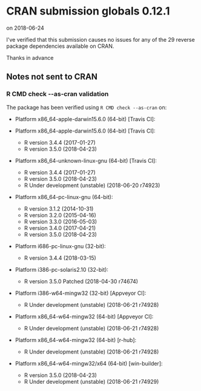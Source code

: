 # CRAN submission globals 0.12.1
on 2018-06-24

I've verified that this submission causes no issues for any of the
29 reverse package dependencies available on CRAN.

Thanks in advance


## Notes not sent to CRAN

### R CMD check --as-cran validation

The package has been verified using `R CMD check --as-cran` on:

* Platform x86_64-apple-darwin15.6.0 (64-bit) [Travis CI]:

* Platform x86_64-apple-darwin15.6.0 (64-bit) [Travis CI]:
  - R version 3.4.4 (2017-01-27)
  - R version 3.5.0 (2018-04-23)

* Platform x86_64-unknown-linux-gnu (64-bit) [Travis CI]:
  - R version 3.4.4 (2017-01-27)
  - R version 3.5.0 (2018-04-23)
  - R Under development (unstable) (2018-06-20 r74923)

* Platform x86_64-pc-linux-gnu (64-bit):
  - R version 3.1.2 (2014-10-31)
  - R version 3.2.0 (2015-04-16)
  - R version 3.3.0 (2016-05-03)
  - R version 3.4.0 (2017-04-21)
  - R version 3.5.0 (2018-04-23)

* Platform i686-pc-linux-gnu (32-bit):
  - R version 3.4.4 (2018-03-15)

* Platform i386-pc-solaris2.10 (32-bit):
  -  R version 3.5.0 Patched (2018-04-30 r74674)

* Platform i386-w64-mingw32 (32-bit) [Appveyor CI]:
  - R Under development (unstable) (2018-06-21 r74928)

* Platform x86_64-w64-mingw32 (64-bit) [Appveyor CI]:
  - R Under development (unstable) (2018-06-21 r74928)

* Platform x86_64-w64-mingw32 (64-bit) [r-hub]:
  - R Under development (unstable) (2018-06-21 r74928)

* Platform x86_64-w64-mingw32/x64 (64-bit) [win-builder]:
  - R version 3.5.0 (2018-04-23)
  - R Under development (unstable) (2018-06-21 r74929)
